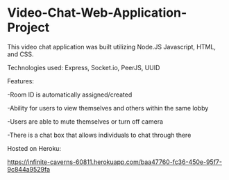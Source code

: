 # Video-Chat-Web-Application-Project
This video chat application was built utilizing Node.JS Javascript, HTML, and CSS.

Technologies used: Express, Socket.io, PeerJS, UUID

Features:

-Room ID is automatically assigned/created

-Ability for users to view themselves and others within the same lobby

-Users are able to mute themselves or turn off camera

-There is a chat box that allows individuals to chat through there

Hosted on Heroku:

https://infinite-caverns-60811.herokuapp.com/baa47760-fc36-450e-95f7-9c844a9529fa
